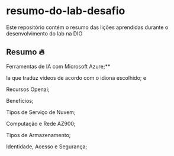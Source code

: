 # resumo-do-lab-desafio
Este repositório contém o resumo das lições aprendidas durante o desenvolvimento do lab na DIO

## Resumo 🔥

Ferramentas de IA com Microsoft Azure;**

Ia que traduz videos de acordo com o idiona escolhido; e

Recursos Openai; 

Benefícios;

Tipos de Serviço de Nuvem;

Computação e Rede AZ900;

Tipos de Armazenamento;

Identidade, Acesso e Segurança;
